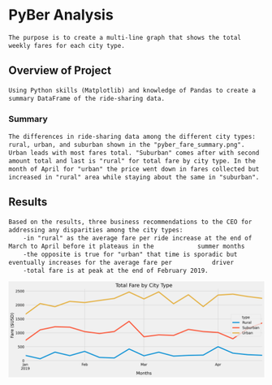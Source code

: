 # PyBer Analysis 
	The purpose is to create a multi-line graph that shows the total weekly fares for each city type.
## Overview of Project
	Using Python skills (Matplotlib) and knowledge of Pandas to create a summary DataFrame of the ride-sharing data. 
### Summary
	The differences in ride-sharing data among the different city types: rural, urban, and suburban shown in the "pyber_fare_summary.png". Urban leads with most fares total. "Suburban" comes after with second amount total and last is "rural" for total fare by city type. In the month of April for "urban" the price went down in fares collected but increased in "rural" area while staying about the same in "suburban".
## Results
	Based on the results, three business recommendations to the CEO for addressing any disparities among the city types:
		-in "rural" as the average fare per ride increase at the end of March to April before it plateaus in the 			summer months
		-the opposite is true for "urban" that time is sporadic but eventually increases for the average fare per 			driver
		-total fare is at peak at the end of February 2019.

![](resources/pyber_fare_summary.png)
